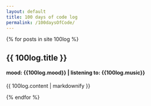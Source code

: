 ```yaml
---
layout: default
title: 100 days of code log
permalink: /100daysOfCode/
---
```


  {% for posts in site 100log %}
    <h2>{{ 100log.title }}</h2>
    <h4>mood: {{100log.mood}} | listening to: {{100log.music}}</h4>
    <p>{{ 100log.content | markdownify }}</p>
  {% endfor %}
